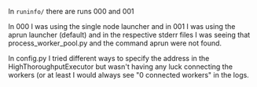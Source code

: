 In `runinfo/` there are runs 000 and 001

In 000 I was using the single node launcher and in 001 I was using the aprun launcher (default) and in the respective stderr files I was seeing that process_worker_pool.py and the command aprun were not found.

In config.py I tried different ways to specify the address in the HighThoroughputExecutor but wasn't having any luck connecting the workers (or at least I would always see "0 connected workers" in the logs.

